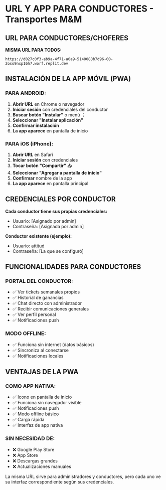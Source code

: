 # URL Y APP PARA CONDUCTORES - Transportes M&M

## URL PARA CONDUCTORES/CHOFERES

**MISMA URL PARA TODOS:**
```
https://d027c0f3-ab9a-4f71-a0a9-5140088b7d96-00-2oso9nxp16h7.worf.replit.dev
```

## INSTALACIÓN DE LA APP MÓVIL (PWA)

### PARA ANDROID:
1. **Abrir URL** en Chrome o navegador
2. **Iniciar sesión** con credenciales del conductor
3. **Buscar botón "Instalar"** o menú ⋮
4. **Seleccionar "Instalar aplicación"**
5. **Confirmar instalación**
6. **La app aparece** en pantalla de inicio

### PARA iOS (iPhone):
1. **Abrir URL** en Safari
2. **Iniciar sesión** con credenciales
3. **Tocar botón "Compartir"** 📤
4. **Seleccionar "Agregar a pantalla de inicio"**
5. **Confirmar** nombre de la app
6. **La app aparece** en pantalla principal

## CREDENCIALES POR CONDUCTOR

**Cada conductor tiene sus propias credenciales:**
- Usuario: [Asignado por admin]
- Contraseña: [Asignada por admin]

**Conductor existente (ejemplo):**
- Usuario: attitud
- Contraseña: [La que se configuró]

## FUNCIONALIDADES PARA CONDUCTORES

### PORTAL DEL CONDUCTOR:
- ✅ Ver tickets semanales propios
- ✅ Historial de ganancias
- ✅ Chat directo con administrador
- ✅ Recibir comunicaciones generales
- ✅ Ver perfil personal
- ✅ Notificaciones push

### MODO OFFLINE:
- ✅ Funciona sin internet (datos básicos)
- ✅ Sincroniza al conectarse
- ✅ Notificaciones locales

## VENTAJAS DE LA PWA

### COMO APP NATIVA:
- ✅ Icono en pantalla de inicio
- ✅ Funciona sin navegador visible
- ✅ Notificaciones push
- ✅ Modo offline básico
- ✅ Carga rápida
- ✅ Interfaz de app nativa

### SIN NECESIDAD DE:
- ❌ Google Play Store
- ❌ App Store
- ❌ Descargas grandes
- ❌ Actualizaciones manuales

La misma URL sirve para administradores y conductores, pero cada uno ve su interfaz correspondiente según sus credenciales.